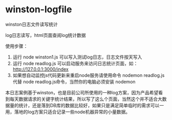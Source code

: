 # winston-logfile
winston日志文件读写统计

log日志读写，html页面查阅log统计数据

使用步骤：
1. 运行 node winston1.js 可以写入测试log日志，日志文件按天写入
2. 运行 node readlog.js 可以启动服务来访问日志统计页面，如：http://127.0.0.1:3000/index
3. 如果想自动监控js代码更新来重启node服务请使用命令 nodemon readlog.js 代替 node readlog.js命令，当然你的电脑必须安装 nodemon

本日志案例基于winston，也是目前公司所使用的一种log方案，因为产品希望看到每天数据请求的关键字统计结果，所以写了这么个页面，当然这个并不适合大数据量的统计，还是落到DB库的数据比较好，如果只是满足简单临时的需求可以一用，落地的log方案只适合记录一些node机器异常的小量数据。
